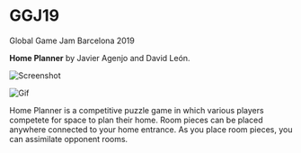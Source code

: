# GGJ19
Global Game Jam Barcelona 2019

**Home Planner** by Javier Agenjo and David León.

![Screenshot](https://i.imgur.com/3Plnctb.jpg)

![Gif](https://thumbs.gfycat.com/BaggyLikableHagfish-size_restricted.gif)

Home Planner is a competitive puzzle game in which various players competete for space to plan their home.
Room pieces can be placed anywhere connected to your home entrance. As you place room pieces, you can assimilate opponent rooms.
